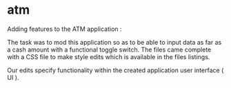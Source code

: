 # atm

Adding features to the ATM application :

The task was to mod this application so as to be able to input data as far as a cash amount with a functional toggle switch. The files came complete with a CSS file to make style edits which is available in the files listings. 

Our edits specify functionality within the created application user interface ( UI ). 
